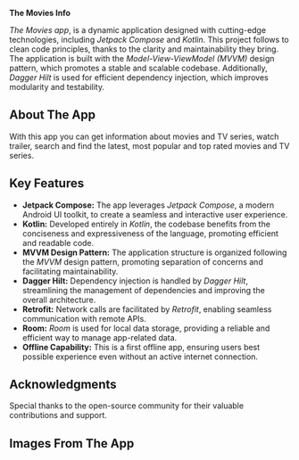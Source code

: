 **The Movies Info**

*The Movies  app*,  is a dynamic application designed with cutting-edge technologies, including *Jetpack Compose* and *Kotlin*. This project follows to clean code principles, thanks to the clarity and maintainability they bring. The application is built with the *Model-View-ViewModel (MVVM)* design pattern, which promotes a stable and scalable codebase. Additionally, *Dagger Hilt* is used for efficient dependency injection, which improves modularity and testability.

## About The App
With this app you can get information about movies and TV series, watch trailer, search and find the latest, most popular and top rated movies and TV series.

## Key Features

- **Jetpack Compose:** The app leverages *Jetpack Compose*, a modern Android UI toolkit, to create a seamless and interactive user experience.
- **Kotlin:** Developed entirely in *Kotlin*, the codebase benefits from the conciseness and expressiveness of the language, promoting efficient and readable code.
- **MVVM Design Pattern:** The application structure is organized following the *MVVM* design pattern, promoting separation of concerns and facilitating maintainability.
- **Dagger Hilt:** Dependency injection is handled by *Dagger Hilt*, streamlining the management of dependencies and improving the overall architecture.
- **Retrofit:** Network calls are facilitated by *Retrofit*, enabling seamless communication with remote APIs.
- **Room:** *Room* is used for local data storage, providing a reliable and efficient way to manage app-related data.
- **Offline Capability:** This is a first offline app, ensuring users best possible experience even without an active internet connection.


## Acknowledgments

Special thanks to the open-source community for their valuable contributions and support.

## Images From The App

